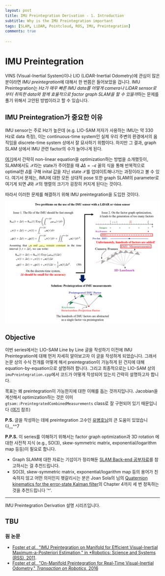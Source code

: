 ```yaml
---
layout: post
title: IMU Preintegration Derivation - 1. Introduction
subtitle: Why is the IMU Preintegration important
tags: [SLAM, LiDAR, Pointcloud, ROS, IMU, Preintegration]
comments: true

---
```


# IMU Preintegration 


VINS (Visual-Inertial System)이나 LIO (LiDAR-Inertial Odometry)에 관심이 많은 분이라면 *IMU preintegration*에 대해서 한 번쯤은 들어보았을 겁니다. IMU Preintegration는 *Hz가 매우 빠른 IMU data를 어떻게 camera나 LiDAR sensor로부터 취득한 data와 함께 효율적으로 factor graph SLAM을 할 수 있을까*하는 문제를 풀기 위해서 고안된 방법이라고 할 수 있습니다. 

## IMU Preintegration가 중요한 이유

IMU sensor는 주로 Hz가 높은데 (e.g. LIO-SAM 저자가 사용하는 IMU는 약 330 Hz로 data 측정), 이는 continuous-time system인 실제 우리 주변의 환경에서의 움직임을 discrete-time system 상에서 잘 묘사하기 위함이다. 하지만 그 결과, graph SLAM 상에서 IMU 관련 factor의 수가 늘어나게 된다. 

[여기](https://limhyungtae.github.io/2022-03-27-LeGO-LOAM-Line-by-Line-3.-FeatureAssociation-(3)/)에서 간략히 non-linear equation을 optimization하는 방법을 소개했듯이, SLAM에서도 $\mathcal{X}$라는 state가 주어졌을 때 $\mathbf{J} \Delta=-\epsilon$ 꼴의 식을 통해 반복적으로 optimal한 $\Delta$를 구해 inital 값을 지닌 state $\mathcal{X}$를 업데이트해나가는 과정이라고 볼 수 있다. 여기서 문제는, IMU에 대한 모든 상대적 pose 또한 graph SLAM의 parameter로 여기게 되면 $\mathbf{J}$와 $\mathcal{X}$의 행렬의 크기가 굉장히 커지게 된다는 것이다. 

따라서 이러한 문제를 해결하기 위해 IMU preintegration을 도입한 것이다.

![](/img/preintegration/overview.png)


## Objective

이번 series에서는 LIO-SAM Line by Line 글을 작성하기 이전에 IMU Preintegration에 대해 먼저 자세히 알아보고자 이 글을 작성하게 되었습니다. 그래서 논문 상의 수식 전개를 어떻게 해서 preintegration이 가능하게 된 건지에 대해 equation-by-equation으로 설명하려 합니다. 그리고 최종적으로는 LIO-SAM 상의 `imuPreintegration.cpp`에서 코드가 어떻게 작성되어 있는지 간략히 설명하고자 합니다.

목표는 왜 preintegration이 가능한지에 대한 이해를 돕는 것까지입니다. Jacobian을 계산해서 optimization하는 것은 이미 `gtsam::PreintegratedCombinedMeasurements` class로 잘 구현되어 있기 때문입니다 ([여기](https://gtsam.org/doxygen/4.0.0/a03435.html) 참조)

**P.S.** 글을 작성하는 데에 preintegration 고수인 [유병호님](https://urobot.kaist.ac.kr/url_teams/byeonghoyu/)의 큰 도움이 있었습니다,,,^^7

**P.P.S.** 이 series를 이해하기 위해서는 factor graph optimization과 3D rotation 에 대한 사전적 지식 (e.g., SO(3), skew-symmetric matrix, exponential/logarithm map 등등)이 필요로 합니다. 
* Graph SLAM에 대한 자료는 기섭이가 정리해둔 [SLAM Back-end 공부자료](https://gisbi-kim.github.io/blog/2021/10/03/slam-textbooks.html?fbclid=IwAR0NRvyHQhy6HaIIGMPudq4Mq34b1tQ_l5k3fEijHdk6KECTFsSHDBGhD8E)를 참고하시는 걸 추천드립니다.
* SO(3), skew-symmetric matrix, exponential/logarithm map 등의 용어가 친숙하지 않고 어떤 의미인지 헷갈리시는 분은 Joan Sola의 님의 [Quaternion kinematics for the error-state Kalman filter](https://arxiv.org/abs/1711.02508)의 Chapter 4까지 세 번 정독하는 것을 추천드립니다 '^'.


---

IMU Preintegration Derivation 설명 시리즈입니다.

TBU
---


### 원 논문

* [Foster *et al.*, "IMU Preintegration on Manifold for Efficient
Visual-Inertial Maximum-a-Posteriori Estimation," in *Robotics: Science and Systems (RSS), 2011](http://www.roboticsproceedings.org/rss11/p06.pdf).
* [Foster *et al.*, "On-Manifold Preintegration for Real-Time
Visual-Inertial Odometry," *Transaction on Robotics*, 2016](https://rpg.ifi.uzh.ch/docs/TRO16_forster.pdf)